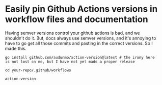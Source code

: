 # Easily pin Github Actions versions in workflow files and documentation

Having semver versions control your github actions is bad, and we shouldn't do it. But, docs always use semver versions, and it's annoying to have to go get all those commits and pasting in the correct versions. So I made this.

```
go install github.com/audunmo/action-version@latest # the irony here is not lost on me, but I have not yet made a proper release

cd your-repo/.github/workflows

action-version
```
